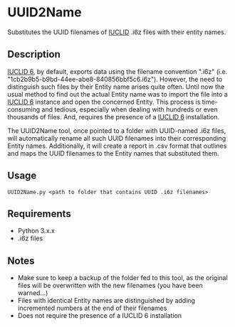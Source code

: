 # UUID2Name
Substitutes the UUID filenames of [IUCLID](https://iuclid6.echa.europa.eu/project-iuclid-6) .i6z files with their entity names.

## Description
[IUCLID 6](https://iuclid6.echa.europa.eu/project-iuclid-6), by default, exports data using the filename convention "<UUID>.i6z" (i.e. "1cb2b9b5-b9bd-44ee-abe8-840856bbf5c6.i6z"). However, the need to distinguish such files by their Entity name arises quite often. Until now the usual method to find out the actual Entity name was to import the file into a [IUCLID 6](https://iuclid6.echa.europa.eu/project-iuclid-6) instance and open the concerned Entity. This process is time-consuming and tedious, especially when dealing with hundreds or even thousands of files. And, requires the presence of a [IUCLID 6](https://iuclid6.echa.europa.eu/project-iuclid-6) installation.

The UUID2Name tool, once pointed to a folder with UUID-named .i6z files, will automatically rename all such UUID filenames into their corresponding Entity names. Additionally, it will create a report in .csv format that outlines and maps the UUID filenames to the Entity names that substituted them.

## Usage 
`UUID2Name.py <path to folder that contains UUID .i6z filenames>`

## Requirements
- Python 3.x.x
- .i6z files

## Notes
- Make sure to keep a backup of the folder fed to this tool, as the original files will be overwritten with the new filenames (you have been warned...)
- Files with identical Entity names are distinguished by adding incremented numbers at the end of their filenames
- Does not require the presence of a IUCLID 6 installation
